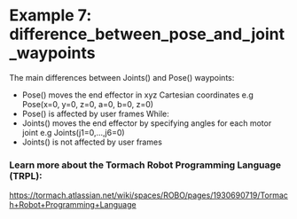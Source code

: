 # Example 7: difference_between_pose_and_joint_waypoints
The main differences between Joints() and Pose() waypoints:
* Pose() moves the end effector in xyz Cartesian coordinates e.g Pose(x=0, y=0, z=0, a=0, b=0, z=0)
* Pose() is affected by user frames
While:
* Joints() moves the end effector by specifying angles for each motor joint e.g Joints(j1=0,...,j6=0)
* Joints() is not affected by user frames

### Learn more about the Tormach Robot Programming Language (TRPL):
https://tormach.atlassian.net/wiki/spaces/ROBO/pages/1930690719/Tormach+Robot+Programming+Language
